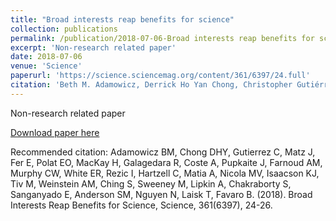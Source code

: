 ```yaml
---
title: "Broad interests reap benefits for science"
collection: publications
permalink: /publication/2018-07-06-Broad interests reap benefits for science
excerpt: 'Non-research related paper'
date: 2018-07-06
venue: 'Science'
paperurl: 'https://science.sciencemag.org/content/361/6397/24.full'
citation: 'Beth M. Adamowicz, Derrick Ho Yan Chong, Christopher Gutiérrez, Jess Matz, Evrim Fer, Emre Ozan Polat, Harry MacKay, Ruwansha Galagedara, Alexandre Coste, Justina Pupkaite, Amir M. Farnoud, Colin W. Murphy, Easton R. White, Iva Rezic, Christine Hartzell, Allison Matia, Marcela Viviana Nicola, Kyle J. Isaacson, Mehrgol Tiv, Aliyah M. Weinstein, Sarah Ch'ng, Melissa Sweeney, Anna Lipkin, Sayantan Chakraborty, Edmond Sanganyado, Sarah Marie Anderson, Neilson Nguyen, Triin Laisk, Brett Favaro (2018). &quot;Broad interests reap benefits for science.&quot; <i>Science</i>. 361(6397).'
---
```

Non-research related paper

[Download paper here](https://science.sciencemag.org/content/361/6397/24.full)

Recommended citation: Adamowicz BM, Chong DHY, Gutierrez C, Matz J, Fer E, Polat EO, MacKay H, Galagedara R, Coste A, Pupkaite J, Farnoud AM, Murphy CW, White ER, Rezic I, Hartzell C, Matia A, Nicola MV, Isaacson KJ, Tiv M, Weinstein AM, Ching S, Sweeney M, Lipkin A, Chakraborty S, Sanganyado E, Anderson SM, Nguyen N, Laisk T, Favaro B. (2018). Broad Interests Reap Benefits for Science, Science, 361(6397), 24-26.
